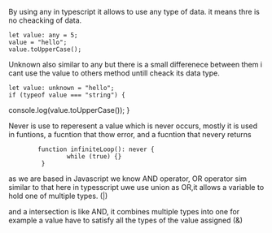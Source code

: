 <!-- Explain the difference between any, unknown, and never types in TypeScript -->

 By using any in typescript it allows to use any type of data. it means thre is no cheacking of data.

    let value: any = 5;
    value = "hello";
    value.toUpperCase();

Unknown also similar to any but there is a small differenece between  them i cant use the value to others method untill  cheack its data type.

    let value: unknown = "hello";
    if (typeof value === "string") {
  console.log(value.toUpperCase()); }


Never is use to reperesent a value which is never occurs, mostly it is used in funtions, a fucntion that thow error, and a fucntion that nevery returns

            function infiniteLoop(): never {
                    while (true) {}
             }


<!-- Provide an example of using union and intersection types in TypeScript. -->
as we are based in Javascript we know AND operator, OR operator sim similar to that here in typesscript uwe use union as OR,it allows a variable to hold one of multiple types. (|)

and a intersection is like AND, it  combines multiple types into one for example a value have to satisfy all the types of the value assigned (&)



